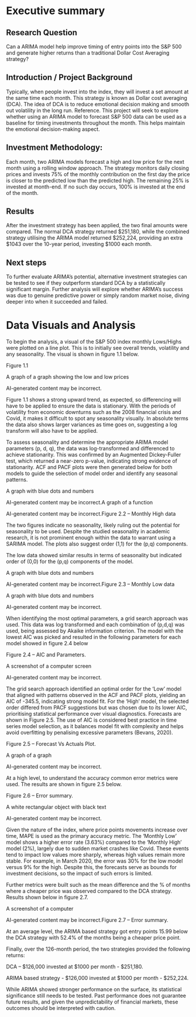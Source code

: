 # Executive summary

## Research Question

Can a ARIMA model help improve timing of entry points into the S&P 500 and generate higher returns than a traditional Dollar Cost Averaging strategy?

## Introduction / Project Background

Typically, when people invest into the index, they will invest a set amount at the same time each month. This strategy is known as Dollar cost averaging (DCA). The idea of DCA is to reduce emotional decision making and smooth out volatility in the long run. Reference. This project will seek to explore whether using an ARIMA model to forecast S&P 500 data can be used as a baseline for timing investments throughout the month. This helps maintain the emotional decision-making aspect.

## Investment Methodology:

Each month, two ARIMA models forecast a high and low price for the next month using a rolling window approach. The strategy monitors daily closing prices and invests 75% of the monthly contribution on the first day the price is closer to the predicted low than the predicted high. The remaining 25% is invested at month-end. If no such day occurs, 100% is invested at the end of the month.

## Results

After the investment strategy has been applied, the two final amounts were compared. The normal DCA strategy returned $251,180, while the combined strategy utilising the ARIMA model returned $252,224, providing an extra $1043 over the 10-year period, investing $1000 each month.

## Next steps

To further evaluate ARIMA’s potential, alternative investment strategies can be tested to see if they outperform standard DCA by a statistically significant margin. Further analysis will explore whether ARIMA’s success was due to genuine predictive power or simply random market noise, diving deeper into when it succeeded and failed.

# Data Visuals and Analysis

To begin the analysis, a visual of the S&P 500 index monthly Lows/Highs were plotted on a line plot. This is to initially see overall trends, volatility and any seasonality. The visual is shown in figure 1.1 below.

 

Figure 1.1

A graph of a graph showing the low and low prices

AI-generated content may be incorrect.

Figure 1.1 shows a strong upward trend, as expected, so differencing will have to be applied to ensure the data is stationary. With the periods of volatility from economic downturns such as the 2008 financial crisis and Covid, it makes it difficult to spot any seasonality visually. In absolute terms the data also shows larger variances as time goes on, suggesting a log transform will also have to be applied.

To assess seasonality and determine the appropriate ARIMA model parameters (p, d, q), the data was log-transformed and differenced to achieve stationarity. This was confirmed by an Augmented Dickey-Fuller test, which returned a near-zero p-value, indicating strong evidence of stationarity. ACF and PACF plots were then generated below for both models to guide the selection of model order and identify any seasonal patterns.

A graph with blue dots and numbers

AI-generated content may be incorrect.A graph of a function

AI-generated content may be incorrect.Figure 2.2 – Monthly High data

The two figures indicate no seasonality, likely ruling out the potential for seasonality to be used. Despite the studied seasonality in academic research, it is not prominent enough within the data to warrant using a SARIMA model. The plots also suggest order (1,1) for the (p,q) components.

The low data showed similar results in terms of seasonality but indicated order of (0,0) for the (p,q) components of the model.

A graph with blue dots and numbers

AI-generated content may be incorrect.Figure 2.3 – Monthly Low data

A graph with blue dots and numbers

AI-generated content may be incorrect.

 

When identifying the most optimal parameters, a grid search approach was used. This data was log transformed and each combination of (p,d,q) was used, being assessed by Akaike information criterion. The model with the lowest AIC was picked and resulted in the following parameters for each model showed in figure 2.4 below

Figure 2.4 – AIC and Parameters.

 

A screenshot of a computer screen

AI-generated content may be incorrect.

 

 

The grid search approach identified an optimal order for the ‘Low’ model that aligned with patterns observed in the ACF and PACF plots, yielding an AIC of -345.5, indicating strong model fit. For the ‘High’ model, the selected order differed from PACF suggestions but was chosen due to its lower AIC, prioritising statistical performance over visual diagnostics. Forecasts are shown in Figure 2.5. The use of AIC is considered best practice in time series model selection, as it balances model fit with complexity and helps avoid overfitting by penalising excessive parameters (Bevans, 2020).

Figure 2.5 – Forecast Vs Actuals Plot.

A graph of a graph

AI-generated content may be incorrect.

 

At a high level, to understand the accuracy common error metrics were used. The results are shown in figure 2.5 below.

Figure 2.6 – Error summary.

A white rectangular object with black text

AI-generated content may be incorrect.

 

 
Given the nature of the index, where price points movements increase over time, MAPE is used as the primary accuracy metric. The ‘Monthly Low’ model shows a higher error rate (3.63%) compared to the ‘Monthly High’ model (2%), largely due to sudden market crashes like Covid. These events tend to impact low values more sharply, whereas high values remain more stable. For example, in March 2020, the error was 30% for the low model versus 9% for the high. Despite this, the forecasts serve as bounds for investment decisions, so the impact of such errors is limited.

 
Further metrics were built such as the mean difference and the % of months where a cheaper price was observed compared to the DCA strategy. Results shown below in figure 2.7.

A screenshot of a computer

AI-generated content may be incorrect.Figure 2.7 – Error summary.

At an average level, the ARIMA based strategy got entry points 15.99 below the DCA strategy with 52.4% of the months being a cheaper price point.

Finally, over the 126-month period, the two strategies provided the following returns:

DCA – $126,000 invested at $1000 per month - $251,180.

ARIMA based strategy - $126,000 invested at $1000 per month - $252,224.

While ARIMA showed stronger performance on the surface, its statistical significance still needs to be tested. Past performance does not guarantee future results, and given the unpredictability of financial markets, these outcomes should be interpreted with caution.
